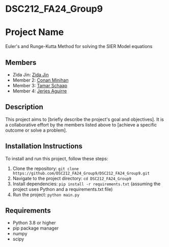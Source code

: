 # DSC212_FA24_Group9
# Project Name
Euler's and Runge-Kutta Method for solving the SIER Model equations

## Members
- Zida Jin: [Zida Jin](A69031541)
- Member 2: [Conan Minihan](A69031541)
- Member 3: [Tamar Schaap](A69031541)
- Member 4: [Jerjes Aguirre](A69031541)

## Description
This project aims to [briefly describe the project's goal and objectives]. It is a collaborative effort by the members listed above to [achieve a specific outcome or solve a problem].

## Installation Instructions
To install and run this project, follow these steps:

1. Clone the repository: `git clone https://github.com/DSC212_FA24_Group9/DSC212_FA24_Group9.git`
2. Navigate to the project directory: `cd DSC212_FA24_Group9`
3. Install dependencies: `pip install -r requirements.txt` (assuming the project uses Python and a requirements.txt file)
4. Run the project: `python main.py`

## Requirements
- Python 3.8 or higher
- pip package manager
- numpy
- scipy

